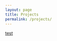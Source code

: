 ```yaml
---
layout: page
title: Projects
permalink: /projects/
---
```


[test](/test/2017-01-05-opiate-prescription-analysis-using-machine-learning)

